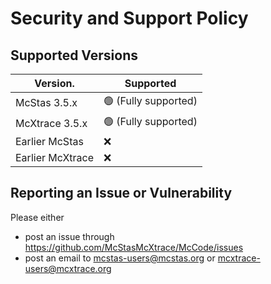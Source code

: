 # Security and Support Policy

## Supported Versions


| Version.         | Supported                        |
| ---------------- | -------------------------------- |
| McStas 3.5.x     | :green_circle: (Fully supported) |
| McXtrace 3.5.x   | :green_circle: (Fully supported) |
| Earlier McStas   | :x:                              |
| Earlier McXtrace | :x:                              |

## Reporting an Issue or Vulnerability

Please either
* post an issue through https://github.com/McStasMcXtrace/McCode/issues
* post an email to mcstas-users@mcstas.org or mcxtrace-users@mcxtrace.org
